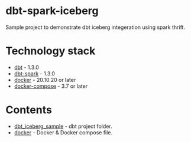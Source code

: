 # dbt-spark-iceberg
Sample project to demonstrate dbt iceberg integeration using spark thrift.
# Technology stack
* [dbt](https://www.getdbt.com/) - 1.3.0
* [dbt-spark](https://pypi.org/project/dbt-spark/) - 1.3.0
* [docker](https://docs.docker.com/) - 20.10.20 or later
* [docker-compose](https://docs.docker.com/compose/compose-file/compose-file-v3/) - 3.7 or later
# Contents
- [dbt_iceberg_sample](dbt_iceberg_sample/README.md) - dbt project folder.
- [docker](docker/Readme.md) - Docker & Docker compose file.



